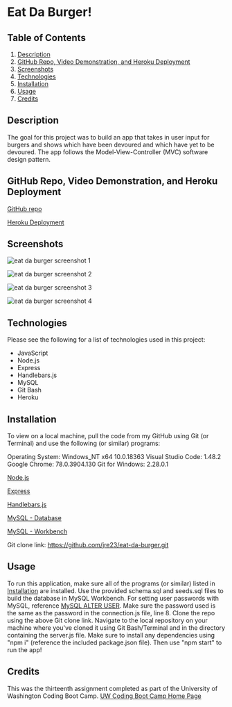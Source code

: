 # Eat Da Burger!

## Table of Contents

1. [Description](#Description)
2. [GitHub Repo, Video Demonstration, and Heroku Deployment](#GitHub-Repo-Video-Demonstration-and-Heroku-Deployment)
3. [Screenshots](#Screenshots)
4. [Technologies](#Technologies)
5. [Installation](#Installation)
6. [Usage](#Usage)
7. [Credits](#Credits)

## Description

The goal for this project was to build an app that takes in user input for burgers and shows which have been devoured and which have yet to be devoured. The app follows the Model-View-Controller (MVC) software design pattern. 

## GitHub Repo, Video Demonstration, and Heroku Deployment

[GitHub repo](https://github.com/jre23/eat-da-burger)

[Heroku Deployment](https://peaceful-spire-85964.herokuapp.com/)

## Screenshots

![eat da burger screenshot 1]()

![eat da burger screenshot 2]()

![eat da burger screenshot 3]()

![eat da burger screenshot 4]()

## Technologies

Please see the following for a list of technologies used in this project:

* JavaScript
* Node.js
* Express
* Handlebars.js
* MySQL
* Git Bash
* Heroku

## Installation

To view on a local machine, pull the code from my GitHub using Git (or Terminal) and use the following (or similar) programs:

Operating System: Windows_NT x64 10.0.18363
Visual Studio Code: 1.48.2
Google Chrome: 78.0.3904.130
Git for Windows: 2.28.0.1

[Node.js](https://nodejs.org/en/)

[Express](https://expressjs.com/)

[Handlebars.js](https://handlebarsjs.com/)

[MySQL - Database](https://dev.mysql.com/downloads/mysql/)

[MySQL - Workbench](https://dev.mysql.com/downloads/workbench/)

Git clone link: https://github.com/jre23/eat-da-burger.git

## Usage

To run this application, make sure all of the programs (or similar) listed in [Installation](#Installation) are installed. Use the provided schema.sql and seeds.sql files to build the database in MySQL Workbench. For setting user passwords with MySQL, reference [MySQL ALTER USER](https://dev.mysql.com/doc/refman/8.0/en/alter-user.html). Make sure the password used is the same as the password in the connection.js file, line 8. Clone the repo using the above Git clone link. Navigate to the local repository on your machine where you've cloned it using Git Bash/Terminal and in the directory containing the server.js file. Make sure to install any dependencies using "npm i" (reference the included package.json file). Then use "npm start" to run the app!

## Credits

This was the thirteenth assignment completed as part of the University of Washington Coding Boot Camp. [UW Coding Boot Camp Home Page](https://bootcamp.uw.edu/coding/)